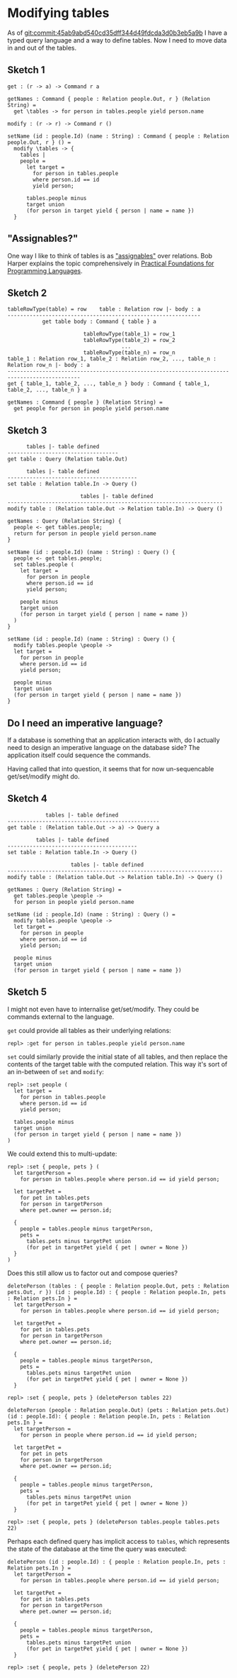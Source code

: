 # Modifying tables

As of <git:commit:45ab9abd540cd35dff344d49fdcda3d0b3eb5a9b> I have a typed query language and a way
to define tables. Now I need to move data in and out of the tables.

## Sketch 1

```
get : (r -> a) -> Command r a

getNames : Command { people : Relation people.Out, r } (Relation String) =
  get \tables -> for person in tables.people yield person.name

modify : (r -> r) -> Command r ()

setName (id : people.Id) (name : String) : Command { people : Relation people.Out, r } () =
  modify \tables -> {
    tables |
    people =
      let target =
        for person in tables.people
        where person.id == id
        yield person;
      
      tables.people minus
      target union 
      (for person in target yield { person | name = name })
  }
```

## "Assignables?"

One way I like to think of tables is as ["assignables"](https://existentialtype.wordpress.com/2012/02/01/words-matter/) over relations. Bob Harper explains the
topic comprehensively in [Practical Foundations for Programming
Languages](http://www.cs.cmu.edu/~rwh/pfpl.html).

## Sketch 2

```
tableRowType(table) = row    table : Relation row |- body : a
-------------------------------------------------------------
           get table body : Command { table } a
```

```
                        tableRowType(table_1) = row_1
                        tableRowType(table_2) = row_2
                                    ...
                        tableRowType(table_n) = row_n
table_1 : Relation row_1, table_2 : Relation row_2, ..., table_n : Relation row_n |- body : a
---------------------------------------------------------------------------------------------
get { table_1, table_2, ..., table_n } body : Command { table_1, table_2, ..., table_n } a
```

```
getNames : Command { people } (Relation String) =
  get people for person in people yield person.name
```

## Sketch 3

```
      tables |- table defined
-----------------------------------
get table : Query (Relation table.Out)
```

```
      tables |- table defined
-----------------------------------------
set table : Relation table.In -> Query ()
```

```
                       tables |- table defined
--------------------------------------------------------------------
modify table : (Relation table.Out -> Relation table.In) -> Query ()
```

```
getNames : Query (Relation String) {
  people <- get tables.people;
  return for person in people yield person.name
}

setName (id : people.Id) (name : String) : Query () {
  people <- get tables.people;
  set tables.people (
    let target =
      for person in people
      where person.id == id
      yield person;
    
    people minus
    target union 
    (for person in target yield { person | name = name })
  )
}

setName (id : people.Id) (name : String) : Query () {
  modify tables.people \people ->
  let target =
    for person in people
    where person.id == id
    yield person;
  
  people minus
  target union 
  (for person in target yield { person | name = name })
}
```

## Do I need an imperative language?

If a database is something that an application interacts with, do I actually need to design an
imperative language on the database side? The application itself could sequence the commands.

Having called that into question, it seems that for now un-sequencable get/set/modify might do.

## Sketch 4

```
            tables |- table defined
------------------------------------------------
get table : (Relation table.Out -> a) -> Query a
```

```
         tables |- table defined
-----------------------------------------
set table : Relation table.In -> Query ()
```

```
                    tables |- table defined
--------------------------------------------------------------------
modify table : (Relation table.Out -> Relation table.In) -> Query ()
```

```
getNames : Query (Relation String) =
  get tables.people \people ->
  for person in people yield person.name

setName (id : people.Id) (name : String) : Query () =
  modify tables.people \people ->
  let target =
    for person in people
    where person.id == id
    yield person;
  
  people minus
  target union 
  (for person in target yield { person | name = name })
```

## Sketch 5

I might not even have to internalise get/set/modify. They could be commands external to the
language.

`get` could provide all tables as their underlying relations:

```
repl> :get for person in tables.people yield person.name
```

`set` could similarly provide the initial state of all tables, and then replace the contents of the
target table with the computed relation. This way it's sort of an in-between of `set` and `modify`:

```
repl> :set people (
  let target =
    for person in tables.people
    where person.id == id
    yield person;
  
  tables.people minus
  target union 
  (for person in target yield { person | name = name })
)
```

We could extend this to multi-update:

```
repl> :set { people, pets } (
  let targetPerson =
    for person in tables.people where person.id == id yield person;
  
  let targetPet =
    for pet in tables.pets
    for person in targetPerson
    where pet.owner == person.id;
  
  {
    people = tables.people minus targetPerson,
    pets = 
      tables.pets minus targetPet union
      (for pet in targetPet yield { pet | owner = None })
  }
)
```

Does this still allow us to factor out and compose queries?

```
deletePerson (tables : { people : Relation people.Out, pets : Relation pets.Out, r }) (id : people.Id) : { people : Relation people.In, pets : Relation pets.In } =
  let targetPerson =
    for person in tables.people where person.id == id yield person;
  
  let targetPet =
    for pet in tables.pets
    for person in targetPerson
    where pet.owner == person.id;
  
  {
    people = tables.people minus targetPerson,
    pets = 
      tables.pets minus targetPet union
      (for pet in targetPet yield { pet | owner = None })
  }
```

```
repl> :set { people, pets } (deletePerson tables 22)
```

```
deletePerson (people : Relation people.Out) (pets : Relation pets.Out) (id : people.Id): { people : Relation people.In, pets : Relation pets.In } =
  let targetPerson =
    for person in people where person.id == id yield person;
  
  let targetPet =
    for pet in pets
    for person in targetPerson
    where pet.owner == person.id;
  
  {
    people = tables.people minus targetPerson,
    pets = 
      tables.pets minus targetPet union
      (for pet in targetPet yield { pet | owner = None })
  }
```

```
repl> :set { people, pets } (deletePerson tables.people tables.pets 22)
```

Perhaps each defined query has implicit access to `tables`, which represents the state of the
database at the time the query was executed:

```
deletePerson (id : people.Id) : { people : Relation people.In, pets : Relation pets.In } =
  let targetPerson =
    for person in tables.people where person.id == id yield person;
  
  let targetPet =
    for pet in tables.pets
    for person in targetPerson
    where pet.owner == person.id;
  
  {
    people = tables.people minus targetPerson,
    pets = 
      tables.pets minus targetPet union
      (for pet in targetPet yield { pet | owner = None })
  }
```

```
repl> :set { people, pets } (deletePerson 22)
```